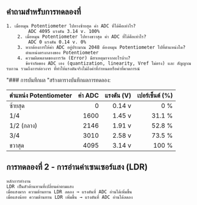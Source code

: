 ## คำถามสำหรับการทดลองที่

```
1. เมื่อหมุน Potentiometer ไปทางซ้ายสุด ค่า ADC ที่ได้คือเท่าไร?
        ADC 4095 แรงดัน 3.14 v. 100%
    2. เมื่อหมุน Potentiometer ไปทางขวาสุด ค่า ADC ที่ได้คือเท่าไร?
        ADC 0 แรงดัน 0.14 v. 0%
    3. หากต้องการให้ค่า ADC อยู่ประมาณ 2048 ต้องหมุน Potentiometer ไปที่ตำแหน่งใด?
       ตำแหน่งตรงกลางของ Potentiometer
    4. ความผิดพลาดของการวัด (Error) มีสาเหตุมาจากอะไรบ้าง?
       ข้อจำกัดของ ADC เอง (quantization, linearity, Vref ไม่ตรง) และ สัญญาณรบกวน รวมถึงการต่อวงจร ที่ทำให้แรงดันจริงไม่ถึงค่าที่กำหนดหรือค่าที่คาดการณ์
```
  "### การบันทึกผล
    "สร้างตารางบันทึกผลการทดลอง:
    
 ตำแหน่ง Potentiometer | ค่า ADC | แรงดัน (V) | เปอร์เซ็นต์ (%) |
|---|---:|---:|---:|
| ซ้ายสุด | 0 | 0.14 v | 0 % |  
| 1/4 | 1600 | 1.45 v | 31.1 % |  
| 1/2 (กลาง) | 2146 | 1.91 v  | 52.8 % |  
| 3/4 | 3010 | 2.58 v | 73.5 % |  
| ขวาสุด| 4095 | 3.14 v | 100 % |

## การทดลองที่ 2 - การอ่านค่าเซนเซอร์แสง (LDR)

```
หลักการทำงาน
LDR เป็นตัวต้านทานที่เปลี่ยนค่าตามแสง
เมื่อแสงมาก ความต้านทาน LDR ลดลง → แรงดันที่ ADC อ่านได้เพิ่มขึ้น
เมื่อแสงน้อย ความต้านทาน LDR เพิ่มขึ้น → แรงดันที่ ADC อ่านได้ลดลง
```
